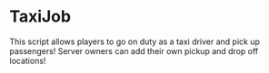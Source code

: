 # TaxiJob
This script allows players to go on duty as a taxi driver and pick up passengers! Server owners can add their own pickup and drop off locations!
